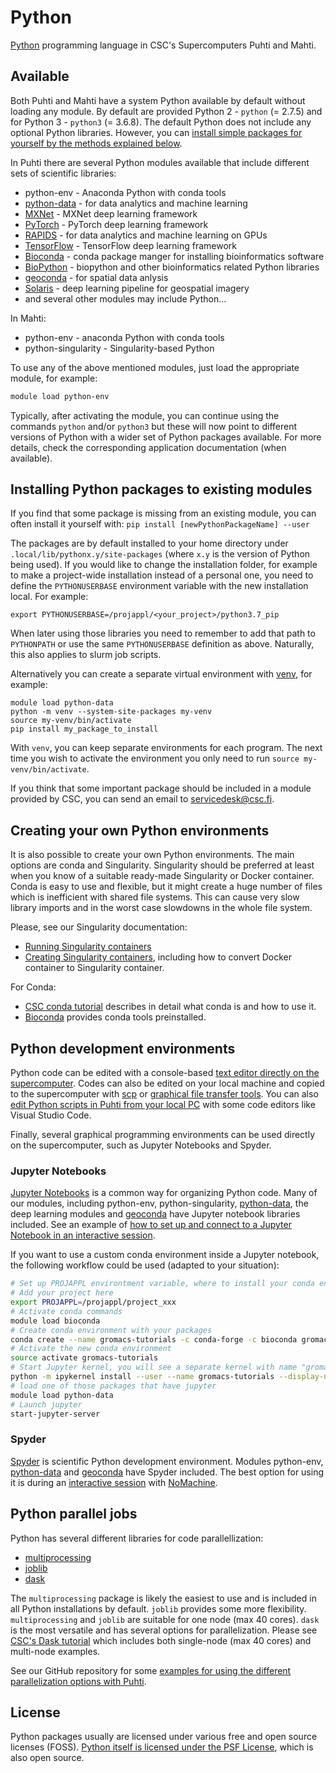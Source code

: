 # Python
[Python](https://www.python.org/) programming language in CSC's Supercomputers
Puhti and Mahti.

## Available
Both Puhti and Mahti have a system Python available by default without loading
any module. By default are provided Python 2 - `python` (= 2.7.5) and for Python
3 - `python3` (= 3.6.8). The default Python does not include any optional Python
libraries. However, you can [install simple packages for yourself by the methods
explained below](python.md#installing-python-packages-to-existing-modules).

In Puhti there are several Python modules available that include different sets
of scientific libraries:

   * python-env - Anaconda Python with conda tools
   * [python-data](python-data.md) - for data analytics and machine learning
   * [MXNet](mxnet.md) - MXNet deep learning framework
   * [PyTorch](pytorch.md) - PyTorch deep learning framework
   * [RAPIDS](rapids.md) - for data analytics and machine learning on GPUs
   * [TensorFlow](tensorflow.md) - TensorFlow deep learning framework
   * [Bioconda](bioconda.md) - conda package manger for installing
     bioinformatics software
   * [BioPython](biopython.md) - biopython and other bioinformatics related
     Python libraries
   * [geoconda](geoconda.md) - for spatial data anlysis 
   * [Solaris](solaris.md) - deep learning pipeline for geospatial imagery
   * and several other modules may include Python...

In Mahti:

   * python-env - anaconda Python with conda tools
   * python-singularity - Singularity-based Python

To use any of the above mentioned modules, just load the appropriate module, for
example:

```bash
module load python-env
```

Typically, after activating the module, you can continue using the commands
`python` and/or `python3` but these will now point to different versions of
Python with a wider set of Python packages available. For more details, check
the corresponding application documentation (when available).


## Installing Python packages to existing modules

If you find that some package is missing from an existing module, you can often
install it yourself with: `pip install [newPythonPackageName] --user`

The packages are by default installed to your home directory under
`.local/lib/pythonx.y/site-packages` (where `x.y` is the version of Python being
used). If you would like to change the installation folder, for example to make
a project-wide installation instead of a personal one, you need to define the
`PYTHONUSERBASE` environment variable with the new installation local. For
example:

`export PYTHONUSERBASE=/projappl/<your_project>/python3.7_pip`

When later using those libraries you need to remember to add that path to
`PYTHONPATH` or use the same `PYTHONUSERBASE` definition as above. Naturally,
this also applies to slurm job scripts.

Alternatively you can create a separate virtual environment with
[venv](https://docs.python.org/3/library/venv.html), for example:

```
module load python-data
python -m venv --system-site-packages my-venv
source my-venv/bin/activate
pip install my_package_to_install
```

With `venv`, you can keep separate environments for each program. The next time
you wish to activate the environment you only need to run `source
my-venv/bin/activate`.

If you think that some important package should be included in a module provided
by CSC, you can send an email to <servicedesk@csc.fi>.

## Creating your own Python environments
It is also possible to create your own Python environments. The main options are
conda and Singularity. Singularity should be preferred at least when you know of
a suitable ready-made Singularity or Docker container. Conda is easy to use and
flexible, but it might create a huge number of files which is inefficient with
shared file systems. This can cause very slow library imports and in the worst
case slowdowns in the whole file system.

Please, see our Singularity documentation:

   * [Running Singularity containers](../computing/containers/run-existing.md)
   * [Creating Singularity containers](../computing/containers/creating.md),
     including how to convert Docker container to Singularity container.

For Conda:

   * [CSC conda tutorial](../support/tutorials/conda.md) describes in detail
     what conda is and how to use it.
   * [Bioconda](bioconda.md) provides conda tools preinstalled.


## Python development environments

Python code can be edited with a console-based [text editor directly on the
supercomputer](../support/tutorials/env-guide/text-and-image-processing.md).
Codes can also be edited on your local machine and copied to the supercomputer
with [scp](../data/moving/scp.md) or [graphical file transfer
tools](../data/moving/graphical_transfer.md).
You can also [edit Python scripts in Puhti from your local
PC](../support/tutorials/remote-dev.md) with some code editors like Visual
Studio Code.

Finally, several graphical programming environments can be used directly on the
supercomputer, such as Jupyter Notebooks and Spyder.

### Jupyter Notebooks
[Jupyter Notebooks](https://jupyter.org/) is a common way for organizing Python
code. Many of our modules, including python-env, python-singularity,
[python-data](python-data.md), the deep learning modules and
[geoconda](geoconda.md) have Jupyter notebook libraries included. See an example
of [how to set up and connect to a Jupyter Notebook in an interactive
session](../computing/running/interactive-usage.md#example-running-a-jupyter-notebook-server-via-sinteractive).

If you want to use a custom conda environment inside a Jupyter notebook, the
following workflow could be used (adapted to your situation):

```bash
# Set up PROJAPPL environtment variable, where to install your conda environment. 
# Add your project here
export PROJAPPL=/projappl/project_xxx
# Activate conda commands
module load bioconda
# Create conda environment with your packages
conda create --name gromacs-tutorials -c conda-forge -c bioconda gromacs=2020.4 matplotlib nglview notebook numpy requests pandas seaborn  
# Activate the new conda environment
source activate gromacs-tutorials
# Start Jupyter kernel, you will see a separate kernel with name "gromacs"
python -m ipykernel install --user --name gromacs-tutorials --display-name "gromacs" 
# load one of those packages that have jupyter
module load python-data
# Launch jupyter
start-jupyter-server 
```

### Spyder
[Spyder](https://www.spyder-ide.org/) is scientific Python development
environment. Modules python-env, [python-data](python-data.md) and
[geoconda](geoconda.md) have Spyder included. The best option for using it is
during an [interactive session](../computing/running/interactive-usage.md) with
[NoMachine](../support/tutorials/nomachine-usage.md).

## Python parallel jobs
Python has several different libraries for code parallellization:

   * [multiprocessing](https://docs.python.org/3/library/multiprocessing.html)
   * [joblib](https://joblib.readthedocs.io/en/latest/)
   * [dask](https://docs.dask.org)

The `multiprocessing` package is likely the easiest to use and is included in
all Python installations by default. `joblib` provides some more flexibility.
`multiprocessing` and `joblib` are suitable for one node (max 40 cores). `dask`
is the most versatile and has several options for parallelization. Please see
[CSC's Dask tutorial](../support/tutorials/dask-python.md) which includes both
single-node (max 40 cores) and multi-node examples.

See our GitHub repository for some [examples for using the different
parallelization options with
Puhti](https://github.com/csc-training/geocomputing/tree/master/python/puhti).


## License

Python packages usually are licensed under various free and open source licenses
(FOSS). [Python itself is licensed under the PSF
License](https://docs.python.org/3/license.html), which is also open source.
